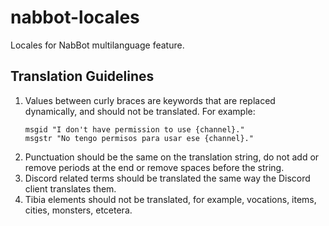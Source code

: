 # nabbot-locales
Locales for NabBot multilanguage feature.

## Translation Guidelines
1. Values between curly braces are keywords that are replaced dynamically, and should not be translated. For example:
    ```po
    msgid "I don't have permission to use {channel}."
    msgstr "No tengo permisos para usar ese {channel}."
    ```
2. Punctuation should be the same on the translation string, do not add or remove periods at the end or remove spaces before the string.
3. Discord related terms should be translated the same way the Discord client translates them.
4. Tibia elements should not be translated, for example, vocations, items, cities, monsters, etcetera.